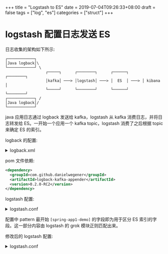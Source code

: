 +++
title = "Logstash to ES"
date = 2019-07-04T09:26:33+08:00
draft = false
tags = ["log", "es"]
categories = ["struct"]
+++

# logstash 配置日志发送 ES

日志收集的架构如下所示:

```
┌────────────┐
│Java logback│\
└────────────┘ \
                  ┌─────┐      ┌────────┐      ┌──────┐      ┌────────┐
                  │kafka│ ───> │logstash│ ───> │  ES  │ ───> │ kibana │
                  └─────┘      └────────┘      └──────┘      └────────┘
┌────────────┐ /
│Java logback│/
└────────────┘
```

java 应用日志通过 logback 发送给 kafka，logstash 从 kafka 消费日志，并将日志转发给 ES。一开始一个应用一个 kafka topic，logstash 消费了之后根据 topic 来确定 ES 的索引。

logback 的配置:

<details>
<summary>logback.xml</summary>

```xml
<appender name="KAFKA" class="com.github.danielwegener.logback.kafka.KafkaAppender">
  <encoder class="ch.qos.logback.classic.encoder.PatternLayoutEncoder"  charset="UTF-8" >
      <pattern>%d{yyyy-MM-dd HH:mm:ss.SSS} [%thread] %-5level %logger{50} - %msg%n</pattern>
  </encoder>
  <topic>spring-boot-demo</topic>
  <keyingStrategy class="com.github.danielwegener.logback.kafka.keying.NoKeyKeyingStrategy"/>
  <deliveryStrategy class="com.github.danielwegener.logback.kafka.delivery.AsynchronousDeliveryStrategy"/>
  <producerConfig>bootstrap.servers=192.168.0.107:9092</producerConfig>
　 　　<producerConfig>retries=1</producerConfig>
　 　　<producerConfig>batch-size=16384</producerConfig>
　 　　<producerConfig>buffer-memory=33554432</producerConfig>
　 　　<producerConfig>properties.max.request.size==2097152</producerConfig>
</appender>
<logger name="com.cheon.demo" level="INFO" additivity="false">
    <appender-ref ref="KAFKA" />
</logger>
```
</details>

pom 文件依赖:

```xml
<dependency>
  <groupId>com.github.danielwegener</groupId>
  <artifactId>logback-kafka-appender</artifactId>
  <version>0.2.0-RC2</version>
</dependency>
```

logstash 配置:

<details>
<summary>logstash.conf</summary>
```
input {
    kafka {
        id => "spring-boot-demo"
        bootstrap_servers => "192.168.0.107:9092"
        group_id => "spring-boot-demo"
        topics_pattern => "spring-boot-demo"
        consumer_threads => 3
        decorate_events => true
        auto_offset_reset => "earliest"
    }
}

filter {
    ruby {
        code => "event.set('timestamp', event.get('@timestamp').time.localtime)"
    }
    ruby {
        code => "event.set('@timestamp', event.get('timestamp'))"
    }

    mutate {
        remove_field => ["timestamp"]
    }
}

output {
    stdout{
    }
    elasticsearch {
       hosts => "http://192.168.0.112:9200"
       index => "%{[@metadata][kafka][topic]}-%{+YYYY-MM-dd}"
    }
}
```
</details>

正常运行了一段时间之后，日志发送 kafka 报错了。查看了才发现是 kafka topic 数量达到限制了。改变方案，将同一项目下应用的日志发送给一个 topic，在日志开头添加索引字段用于区分 ES 索引。

修改后的 logback 的配置:

<details>
<summary>logback.xml</summary>

```xml
<appender name="KAFKA" class="com.github.danielwegener.logback.kafka.KafkaAppender">
  <encoder class="ch.qos.logback.classic.encoder.PatternLayoutEncoder"  charset="UTF-8" >
      <pattern>[spring-app1-demo] %d{yyyy-MM-dd HH:mm:ss.SSS} [%thread] %-5level %logger{50} - %msg%n</pattern>
  </encoder>
  <topic>spring-boot-demo</topic>
  <keyingStrategy class="com.github.danielwegener.logback.kafka.keying.NoKeyKeyingStrategy"/>
  <deliveryStrategy class="com.github.danielwegener.logback.kafka.delivery.AsynchronousDeliveryStrategy"/>
  <producerConfig>bootstrap.servers=192.168.0.107:9092</producerConfig>
　 　　<producerConfig>retries=1</producerConfig>
　 　　<producerConfig>batch-size=16384</producerConfig>
　 　　<producerConfig>buffer-memory=33554432</producerConfig>
　 　　<producerConfig>properties.max.request.size==2097152</producerConfig>
</appender>
<logger name="com.cheon.demo" level="INFO" additivity="false">
    <appender-ref ref="KAFKA" />
</logger>
```
</details>

配置中 pattern 最开始 `[spring-app1-demo]` 的字段即为用于区分 ES 索引的字段。这一部分内容由 logstash 的 grok 模块正则匹配出来。

修改后的 logstash 配置:

<details>
<summary>logstash.conf</summary>
```
input {
    kafka {
        id => "spring-boot-demo"
        bootstrap_servers => "192.168.0.107:9092"
        group_id => "spring-boot-demo"
        topics_pattern => "spring-boot-demo"
        consumer_threads => 3
        decorate_events => true
        auto_offset_reset => "earliest"
    }
}

filter {
    ruby {
        code => "event.set('timestamp', event.get('@timestamp').time.localtime)"
    }
    ruby {
        code => "event.set('@timestamp', event.get('timestamp'))"
    }

    mutate {
        remove_field => ["timestamp"]
    }

    grok {
        match => {
            "message" => "\[(?<index_name>[^ ]*)\]"
        }
    }

}

output {
    stdout{
    }
    elasticsearch {
       hosts => "http://192.168.0.112:9200"
       index => "%{[@metadata][kafka][topic]}-%{index_name}-%{+YYYY-MM-dd}"
    }
}
```
</details>

根据配置可以预测，ES 的索引应为 `spring-boot-demo-spring-app1-demo-2019-07-04`。

运行一段时间后，项目组有新的需求，需要将日志各个字段解析以便于做统计分析。这里就需要修改`grok`的正则。并且由于一个topic中有多个应用的日志，每个应用的日志格式可能不一样，所以可以写多个正则表达式，匹配不到就用下一个正则。测试 grok 正则可以用[grok debugger](grokdebug.herokuapp.com)网站。

最终的配置:

```
input {
    kafka {
        id => "spring-boot-demo"
        bootstrap_servers => "192.168.0.107:9092"
        group_id => "spring-boot-demo"
        topics_pattern => "spring-boot-demo"
        consumer_threads => 3
        decorate_events => true
        auto_offset_reset => "earliest"
    }
}

filter {
    ruby {
        code => "event.set('timestamp', event.get('@timestamp').time.localtime)"
    }
    ruby {
        code => "event.set('@timestamp', event.get('timestamp'))"
    }

    mutate {
        remove_field => ["timestamp"]
    }

    grok {
        match => {
            "message" => ["\[(?<index_name>[A-Za-z\-_0-9]*)\] (?<date>[0-9]{4}-[0-9]{1,2}-[0-9]{1,2} [0-9]{1,2}:[0-9]{1,2}:[0-9]{1,2}.[0-9]{3}) (?<level>[A-Z]*) \[[^ ]*\] \- \[[^ ]*\] \[(?<api_id>[^ ]*)\] \[(?<request_addr>[^,]*),(?<request_start>[0-9]*),(?<request_end>[0-9]*),(?<response_time>[0-9]*)\] (?<status>[0-9]*) : (?<request_and_response>.*)","\[(?<index_name>[a-zA-Z\-1-9]*)\]"]
        }
    }

    mutate {
        convert => ["response_time", "integer"]
    }
}

output {
    stdout{
    }
    elasticsearch {
       hosts => "http://192.168.0.112:9200"
       index => "%{[@metadata][kafka][topic]}-%{index_name}-%{+YYYY-MM-dd}"
    }
}
```

注意配置中正则解析结束后还将`response_time`做了数据类型转化，转成了整数类型，便于分析。
